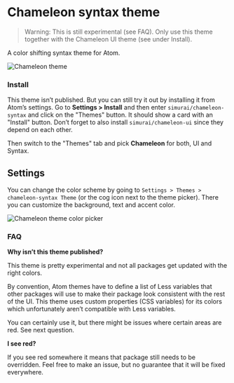 # Chameleon syntax theme

> Warning: This is still experimental (see FAQ). Only use this theme together with the Chameleon UI theme (see under Install).

A color shifting syntax theme for Atom.

![Chameleon theme](https://cloud.githubusercontent.com/assets/378023/20452572/64e8d14a-ae50-11e6-8fb4-137d2e85ea1f.gif)


### Install

This theme isn’t published. But you can still try it out by installing it from Atom’s settings. Go to __Settings > Install__ and then enter `simurai/chameleon-syntax` and click on the "Themes" button. It should show a card with an "Install" button. Don’t forget to also install `simurai/chameleon-ui` since they depend on each other.

Then switch to the "Themes" tab and pick **Chameleon** for both, UI and Syntax.


## Settings

You can change the color scheme by going to `Settings > Themes > chameleon-syntax Theme` (or the cog icon next to the theme picker). There you can customize the background, text and accent color.

![Chameleon theme color picker](https://cloud.githubusercontent.com/assets/378023/20452184/6903a7cc-ae47-11e6-9fa1-6fa9e72caa42.png)


### FAQ

__Why isn’t this theme published?__

This theme is pretty experimental and not all packages get updated with the right colors.

By convention, Atom themes have to define a list of Less variables that other packages will use to make their package look consistent with the rest of the UI. This theme uses custom properties (CSS variables) for its colors which unfortunately aren’t compatible with Less variables.

You can certainly use it, but there might be issues where certain areas are red. See next question.

__I see red?__

If you see red somewhere it means that package still needs to be overridden. Feel free to make an issue, but no guarantee that it will be fixed everywhere.

